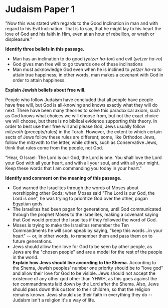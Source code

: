 # Judaism Paper 1

"Now this was stated with regards to the Good Inclination in man and with regard to his Evil Inclination. That is to say, that he might lay to his heart the love of God and his faith in Him, even at an hour of rebellion, or wrath or displeasure."

**Identify three beliefs in this passage.**

* Man has an inclination to do good (*yetzer ha-tov*) and evil (*yetzer ha-ra*)
* God gives man free will to go towards one of these inclinations
* Man must acknowledge God even when he is inclined to *yetzer ha-ra* to attain true happiness; in other words, man makes a covenant with God in order to attain happiness. 

**Explain Jewish beliefs about free will**. 

People who follow Judaism have concluded that all people have people have free will, but God is all-knowing and knows exactly what they will do next. There have been many theories to solve this paradoxical axiom, such as God knows what choices we will choose from, but not the exact choice we will choose, but there is no biblical evidence supporting this theory. In order to best use their free will and please God, Jews usually follow *mitzvoth* (precepts/rules) in the Torah. However, the extent to which certain sects of Jews follow these rules are different; some, like Orthodox Jews, follow the mitzvoth to the letter, while others, such as Conservative Jews, think that rules come from the people, not God. 



"Hear, O Israel: The Lord is our God, the Lord is one. You shall love the Lord your God with all your heart, and with all your soul, and with all your might. Keep these words that I am commanding you today in your heart."

**Identify and comment on the meaning of this passage.**

* God warned the Israelites through the words of Moses about worshipping other Gods; when Moses said "The Lord is our God, the Lord is one", he was trying to prioritize God over the other, pagan Egyptian gods. 
* The Israelites had been pagan for generations, until God communicated through the prophet Moses to the Israelites, making a covenant saying that God would protect the Israelites if they followed the word of God. 
* Moses is trying to make the Israelites remember the Ten Commandments he will soon speak by saying, "keep this words...in your heart" -- or, in other words, to remember them and pass them on to future generations. 
* Jews should allow their love for God to be seen by other people, as Jews are the "chosen people" and are a model for the rest of the people in the world.  
**Explain how Jews should live according to the Shema.**
According to the Shema, Jewish peoples' number one priority should be to "love god" and allow their love for God to be visible. Jews should not accept the existence of any other god other than YHWH, as this goes against the ten commandments laid down by the Lord after the Shema. Also, Jews should pass down this custom to their children, so that the religion remains known. Jews should use their faith in everything they do -- Judaism isn't a religion it's a way of life.  
